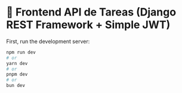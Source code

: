 # 📝 Frontend API de Tareas (Django REST Framework + Simple JWT)

First, run the development server:

```bash
npm run dev
# or
yarn dev
# or
pnpm dev
# or
bun dev
```
